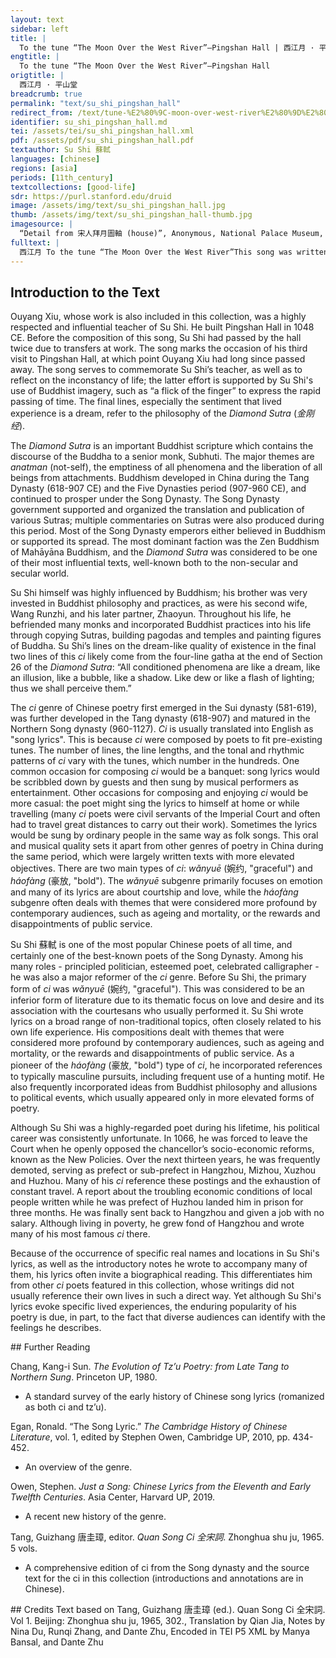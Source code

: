 ```yaml
---
layout: text
sidebar: left
title: |
  To the tune “The Moon Over the West River”—Pingshan Hall | 西江月 · 平山堂
engtitle: |
  To the tune “The Moon Over the West River”—Pingshan Hall
origtitle: |
  西江月 · 平山堂
breadcrumb: true
permalink: "text/su_shi_pingshan_hall"
redirect_from: /text/tune-%E2%80%9C-moon-over-west-river%E2%80%9D%E2%80%94pingshan-hall
identifier: su_shi_pingshan_hall.md
tei: /assets/tei/su_shi_pingshan_hall.xml
pdf: /assets/pdf/su_shi_pingshan_hall.pdf
textauthor: Su Shi 蘇軾
languages: [chinese]
regions: [asia]
periods: [11th_century]
textcollections: [good-life]
sdr: https://purl.stanford.edu/druid 
image: /assets/img/text/su_shi_pingshan_hall.jpg
thumb: /assets/img/text/su_shi_pingshan_hall-thumb.jpg
imagesource: |
  “Detail from 宋人拜月圖軸 (house)”, Anonymous, National Palace Museum, Accession Number: K2A000186N000000000PAA [Public Domain]
fulltext: |
  西江月 To the tune “The Moon Over the West River”This song was written in 1079 when the speaker passed by the city of Yangzhou. 平山堂 Pingshan HallPingshan Hall was the study of Ouyang Xiu (1007-1072 CE), who was a mentor to Su Shi. This whole song is a commemoration of the speaker’s beloved teacher. 三過平山堂下， By the time I stopped by the Pingshan Hall for the third timeSu Shi was transferred to Hangzhou as a Tong Pan (a court official in charge of food transportation and irrigation works); later he was transferred to Mizhou in 1074. By the time he wrote the song, it was his third time being transferred and passing by Pingshan Hall on his journey to the new posting., 半生彈指聲中。 Half of my lifetime had gone in a flick of the finger“A flick of the finger” refers to the transitory nature of time. It is a quantifier for time in Buddhist Scriptures. According to Buddhist Scriptures, the time period of twenty thoughts equals a moment, and twenty moments equal a flick of the finger.. 十年不見老仙翁。 For ten years I have not seen the old immortalThe “old immortal” refers to the poet’s mentor and friend, Ouyang Xiu, who had already passed away when Su Shi wrote this song., 壁上龍蛇飛動。 On the walls, dragons fly and serpents moveThe “dragons” and “serpents” refer to Ouyang Xiu’s calligraphy.. 欲弔文章太守， I want to commemorate the Prefect of Fine Composition, 仍歌楊柳春風。 but instead, I sing the song for the willow and the spring breeze“The willow”, “the spring breeze”, and “the Prefect of Fine Composition” all come from Ouyang Xiu’s ci “Seeing Liu Zhongyuanfu Off For His Departure to Guard Weiyang”. “The Prefect of Fine Composition” was originally used by Ouyang Xiu to describe his friend, Liu Zhongyuanfu, but here, Su Shi is using it to refer to Ouyang Xiu. “The willow” and “the spring breeze” imagery are taken from the same song: “The willow planted by me [i.e. Ouyang Xiu] in front of Pingshan Hall, after I left, has turned green many times in the spring breeze”. Ouyang Xiu's song expresses a desire to live in the moment, which may also be the sentiment Su Shi wishes to convey with this line.. 休言萬事轉頭空。 Do not say that all things become empty in a blink of an eye. 未轉頭時皆夢。 Even before your eyes blink, it is all just a dream. 
--- 
```

## Introduction to the Text 
<p><meta charset="utf-8" />Ouyang Xiu, whose work is also included in this collection, was a highly respected and influential teacher of Su Shi. He built Pingshan Hall in 1048 CE. Before the composition of this song, Su Shi had passed by the hall twice due to transfers at work. The song marks the occasion of his third visit to Pingshan Hall, at which point Ouyang Xiu had long since passed away. The song serves to commemorate Su Shi’s teacher, as well as to reflect on the inconstancy of life; the latter effort is supported by Su Shi's use of Buddhist imagery, such as “a flick of the finger” to express the rapid passing of time. The final lines, especially the sentiment that lived experience is a dream, refer to the philosophy of the <em>Diamond Sutra</em> (<em>金刚经</em>). </p> <p dir="ltr">The <em>Diamond Sutra</em> is an important Buddhist scripture which contains the discourse of the Buddha to a senior monk, Subhuti. The major themes are <em>anatman</em> (not-self), the emptiness of all phenomena and the liberation of all beings from attachments. Buddhism developed in China during the Tang Dynasty (618-907 CE) and the Five Dynasties period (907-960 CE), and continued to prosper under the Song Dynasty. The Song Dynasty government supported and organized the translation and publication of various Sutras; multiple commentaries on Sutras were also produced during this period. Most of the Song Dynasty emperors either believed in Buddhism or supported its spread. The most dominant faction was the Zen Buddhism of Mahāyāna Buddhism, and the<em> Diamond Sutra</em> was considered to be one of their most influential texts, well-known both to the non-secular and secular world. </p> <p dir="ltr">Su Shi himself was highly influenced by Buddhism; his brother was very invested in Buddhist philosophy and practices, as were his second wife, Wang Runzhi, and his later partner, Zhaoyun. Throughout his life, he befriended many monks and incorporated Buddhist practices into his life through copying Sutras, building pagodas and temples and painting figures of Buddha. Su Shi’s lines on the dream-like quality of existence in the final two lines of this <em>ci</em> likely come from the four-line gatha at the end of Section 26 of the <em>Diamond Sutra</em>: “All conditioned phenomena are like a dream, like an illusion, like a bubble, like a shadow. Like dew or like a flash of lighting; thus we shall perceive them.”</p> <p>The <em>ci</em> genre of Chinese poetry first emerged in the Sui dynasty (581-619), was further developed in the Tang dynasty (618-907) and matured in the Northern Song dynasty (960-1127). <em>Ci</em> is usually translated into English as "song lyrics". This is because <em>ci</em> were composed by poets to fit pre-existing tunes. The number of lines, the line lengths, and the tonal and rhythmic patterns of <em>ci</em> vary with the tunes, which number in the hundreds. One common occasion for composing <em>ci</em> would be a banquet: song lyrics would be scribbled down by guests and then sung by musical performers as entertainment. Other occasions for composing and enjoying <em>ci</em> would be more casual: the poet might sing the lyrics to himself at home or while travelling (many <em>ci</em> poets were civil servants of the Imperial Court and often had to travel great distances to carry out their work). Sometimes the lyrics would be sung by ordinary people in the same way as folk songs. This oral and musical quality sets it apart from other genres of poetry in China during the same period, which were largely written texts with more elevated objectives. There are two main types of <em>ci</em>: <em>wǎnyuē</em> (婉约, "graceful") and <em>háofàng</em> (豪放, "bold"). The <em>wǎnyuē</em> subgenre primarily focuses on emotion and many of its lyrics are about courtship and love, while the<em> háofàng</em> subgenre often deals with themes that were considered more profound by contemporary audiences, such as ageing and mortality, or the rewards and disappointments of public service.</p> <p><meta charset="utf-8" />Su Shi <meta charset="utf-8" />蘇軾 is one of the most popular Chinese poets of all time, and certainly one of the best-known poets of the Song Dynasty. Among his many roles - principled politician, esteemed poet, celebrated calligrapher - he was also a major reformer of the <em>ci</em> genre. Before Su Shi, the primary form of <em>ci</em> was <em>wǎnyuē</em> (婉约, "graceful"). This was considered to be an inferior form of literature due to its thematic focus on love and desire and its association with the courtesans who usually performed it. Su Shi wrote lyrics on a broad range of non-traditional topics, often closely related to his own life experience. His compositions dealt with themes that were considered more profound by contemporary audiences, such as ageing and mortality, or the rewards and disappointments of public service. As a pioneer of the <em>háofàng </em>(豪放, "bold") type of <em>ci</em>, he incorporated references to typically masculine pursuits, including frequent use of a hunting motif. He also frequently incorporated ideas from Buddhist philosophy and allusions to political events, which usually appeared only in more elevated forms of poetry.</p> <p dir="ltr">Although Su Shi was a highly-regarded poet during his lifetime, his political career was consistently unfortunate. In 1066, he was forced to leave the Court when he openly opposed the chancellor’s socio-economic reforms, known as the New Policies. Over the next thirteen years, he was frequently demoted, serving as prefect or sub-prefect in Hangzhou, Mizhou, Xuzhou and Huzhou. Many of his <em>ci</em> reference these postings and the exhaustion of constant travel. A report about the troubling economic conditions of local people written while he was prefect of Huzhou landed him in prison for three months. He was finally sent back to Hangzhou and given a job with no salary. Although living in poverty, he grew fond of Hangzhou and wrote many of his most famous <em>ci </em>there.</p> <p>Because of the occurrence of specific real names and locations in Su Shi's lyrics, as well as the introductory notes he wrote to accompany many of them, his lyrics often invite a biographical reading. This differentiates him from other <em>ci</em> poets featured in this collection, whose writings did not usually reference their own lives in such a direct way. Yet although Su Shi's lyrics evoke specific lived experiences, the enduring popularity of his poetry is due, in part, to the fact that diverse audiences can identify with the feelings he describes.</p>
## Further Reading 
<p>Chang, Kang-i Sun. <em>The Evolution of Tz’u Poetry: from Late Tang to Northern Sung</em>. Princeton UP, 1980.</p> <ul> <li>A standard survey of the early history of Chinese song lyrics (romanized as both ci and tz’u).</li> </ul> <p>Egan, Ronald. “The Song Lyric.” <em>The Cambridge History of Chinese Literature</em>, vol. 1, edited by Stephen Owen, Cambridge UP, 2010, pp. 434-452.</p> <ul> <li>An overview of the genre.</li> </ul> <p>Owen, Stephen. <em>Just a Song: Chinese Lyrics from the Eleventh and Early Twelfth Centuries</em>. Asia Center, Harvard UP, 2019.</p> <ul> <li>A recent new history of the genre.</li> </ul> <p>Tang, Guizhang 唐圭璋, editor. <em>Quan Song Ci 全宋詞</em>. Zhonghua shu ju, 1965. 5 vols.</p> <ul> <li>A comprehensive edition of ci from the Song dynasty and the source text for the ci in this collection (introductions and annotations are in Chinese).</li> </ul>
## Credits
Text based on Tang, Guizhang 唐圭璋 (ed.). Quan Song Ci 全宋詞. Vol 1. Beijing: Zhonghua shu ju, 1965, 302., Translation by Qian Jia, Notes by Nina Du, Runqi Zhang,  and Dante Zhu, Encoded in TEI P5 XML by Manya Bansal,  and Dante Zhu
